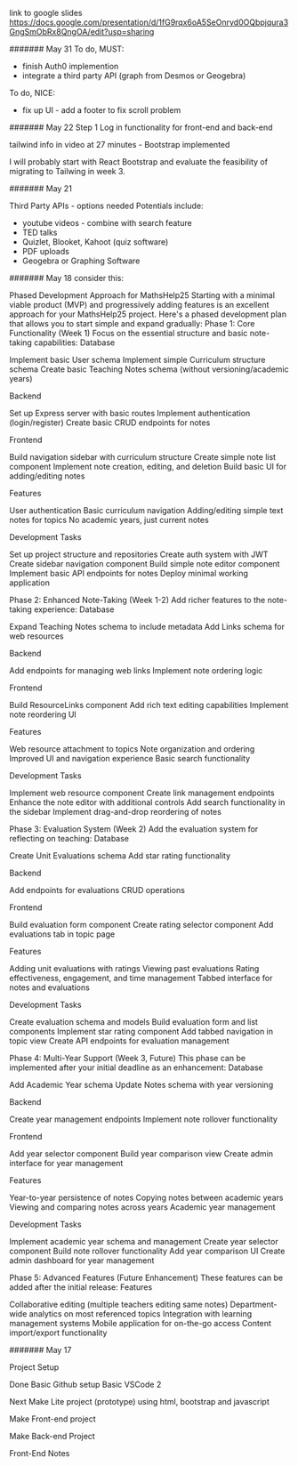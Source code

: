 link to google slides
https://docs.google.com/presentation/d/1fG9rqx6oA5SeOnryd0OQbpjqura3GngSmObRx8QngOA/edit?usp=sharing


####### May 31
To do, MUST:
- finish Auth0 implemention
- integrate a third party API (graph from Desmos or Geogebra)

To do, NICE:
- fix up UI - add a footer to fix scroll problem




####### May 22
Step 1 
Log in functionality for front-end and back-end

tailwind info in video at 27 minutes - Bootstrap implemented

I will probably start with React Bootstrap and evaluate the feasibility of migrating to Tailwing in week 3. 


####### May 21

Third Party APIs - options needed
Potentials include:
- youtube videos - combine with search feature
- TED talks
- Quizlet, Blooket, Kahoot (quiz software)
- PDF uploads
- Geogebra or Graphing Software

####### May 18
consider this:

Phased Development Approach for MathsHelp25
Starting with a minimal viable product (MVP) and progressively adding features is an excellent approach for your MathsHelp25 project. Here's a phased development plan that allows you to start simple and expand gradually:
Phase 1: Core Functionality (Week 1)
Focus on the essential structure and basic note-taking capabilities:
Database

Implement basic User schema
Implement simple Curriculum structure schema
Create basic Teaching Notes schema (without versioning/academic years)

Backend

Set up Express server with basic routes
Implement authentication (login/register)
Create basic CRUD endpoints for notes

Frontend

Build navigation sidebar with curriculum structure
Create simple note list component
Implement note creation, editing, and deletion
Build basic UI for adding/editing notes

Features

User authentication
Basic curriculum navigation
Adding/editing simple text notes for topics
No academic years, just current notes

Development Tasks

Set up project structure and repositories
Create auth system with JWT
Create sidebar navigation component
Build simple note editor component
Implement basic API endpoints for notes
Deploy minimal working application

Phase 2: Enhanced Note-Taking (Week 1-2)
Add richer features to the note-taking experience:
Database

Expand Teaching Notes schema to include metadata
Add Links schema for web resources

Backend

Add endpoints for managing web links
Implement note ordering logic

Frontend

Build ResourceLinks component
Add rich text editing capabilities
Implement note reordering UI

Features

Web resource attachment to topics
Note organization and ordering
Improved UI and navigation experience
Basic search functionality

Development Tasks

Implement web resource component
Create link management endpoints
Enhance the note editor with additional controls
Add search functionality in the sidebar
Implement drag-and-drop reordering of notes

Phase 3: Evaluation System (Week 2)
Add the evaluation system for reflecting on teaching:
Database

Create Unit Evaluations schema
Add star rating functionality

Backend

Add endpoints for evaluations CRUD operations

Frontend

Build evaluation form component
Create rating selector component
Add evaluations tab in topic page

Features

Adding unit evaluations with ratings
Viewing past evaluations
Rating effectiveness, engagement, and time management
Tabbed interface for notes and evaluations

Development Tasks

Create evaluation schema and models
Build evaluation form and list components
Implement star rating component
Add tabbed navigation in topic view
Create API endpoints for evaluation management

Phase 4: Multi-Year Support (Week 3, Future)
This phase can be implemented after your initial deadline as an enhancement:
Database

Add Academic Year schema
Update Notes schema with year versioning

Backend

Create year management endpoints
Implement note rollover functionality

Frontend

Add year selector component
Build year comparison view
Create admin interface for year management

Features

Year-to-year persistence of notes
Copying notes between academic years
Viewing and comparing notes across years
Academic year management

Development Tasks

Implement academic year schema and management
Create year selector component
Build note rollover functionality
Add year comparison UI
Create admin dashboard for year management

Phase 5: Advanced Features (Future Enhancement)
These features can be added after the initial release:
Features

Collaborative editing (multiple teachers editing same notes)
Department-wide analytics on most referenced topics
Integration with learning management systems
Mobile application for on-the-go access
Content import/export functionality


####### May 17

Project Setup

Done 
Basic Github setup
Basic VSCode 2 

Next
Make Lite project (prototype)  using html, bootstrap and javascript

Make Front-end project

Make Back-end Project


Front-End Notes

